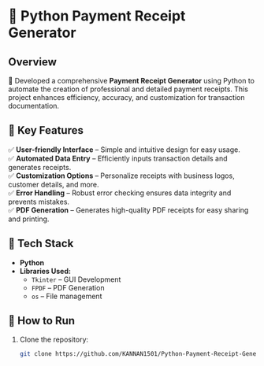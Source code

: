 # 🧾 Python Payment Receipt Generator  

## Overview  
🚀 Developed a comprehensive **Payment Receipt Generator** using Python to automate the creation of professional and detailed payment receipts. This project enhances efficiency, accuracy, and customization for transaction documentation.  

## 🔹 Key Features  
✅ **User-friendly Interface** – Simple and intuitive design for easy usage.  
✅ **Automated Data Entry** – Efficiently inputs transaction details and generates receipts.  
✅ **Customization Options** – Personalize receipts with business logos, customer details, and more.  
✅ **Error Handling** – Robust error checking ensures data integrity and prevents mistakes.  
✅ **PDF Generation** – Generates high-quality PDF receipts for easy sharing and printing.  

## 🔹 Tech Stack  
- **Python**  
- **Libraries Used:**  
  - `Tkinter` – GUI Development  
  - `FPDF` – PDF Generation  
  - `os` – File management  

## 🔹 How to Run  
1. Clone the repository:  
   ```sh
   git clone https://github.com/KANNAN1501/Python-Payment-Receipt-Generator.git
   
